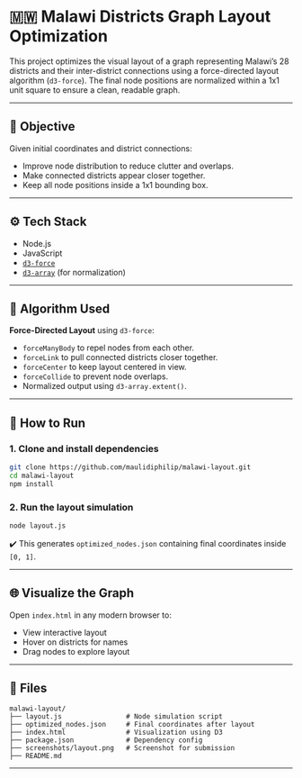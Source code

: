 # 🇲🇼 Malawi Districts Graph Layout Optimization

This project optimizes the visual layout of a graph representing Malawi’s 28 districts and their inter-district connections using a force-directed layout algorithm (`d3-force`). The final node positions are normalized within a 1x1 unit square to ensure a clean, readable graph.

---

## 📌 Objective

Given initial coordinates and district connections:
- Improve node distribution to reduce clutter and overlaps.
- Make connected districts appear closer together.
- Keep all node positions inside a 1x1 bounding box.

---

## ⚙️ Tech Stack

- Node.js
- JavaScript
- [`d3-force`](https://github.com/d3/d3-force)
- [`d3-array`](https://github.com/d3/d3-array) (for normalization)

---

## 🧠 Algorithm Used

**Force-Directed Layout** using `d3-force`:
- `forceManyBody` to repel nodes from each other.
- `forceLink` to pull connected districts closer together.
- `forceCenter` to keep layout centered in view.
- `forceCollide` to prevent node overlaps.
- Normalized output using `d3-array.extent()`.

---

## 🚀 How to Run

### 1. Clone and install dependencies
```bash
git clone https://github.com/maulidiphilip/malawi-layout.git
cd malawi-layout
npm install
````

### 2. Run the layout simulation

```bash
node layout.js
```

✔️ This generates `optimized_nodes.json` containing final coordinates inside `[0, 1]`.

---

## 🌐 Visualize the Graph

Open `index.html` in any modern browser to:

* View interactive layout
* Hover on districts for names
* Drag nodes to explore layout

---

## 📂 Files

```
malawi-layout/
├── layout.js                # Node simulation script
├── optimized_nodes.json     # Final coordinates after layout
├── index.html               # Visualization using D3
├── package.json             # Dependency config
├── screenshots/layout.png   # Screenshot for submission
├── README.md               
```

---

